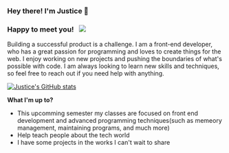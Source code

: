 ### Hey there! I'm Justice 👋


### Happy to meet you! &nbsp; [![](https://visitor-badge.glitch.me/badge?page_id=justice-hub.justice-hub)](https://github.com/justice-hub/justice-hub)

Building a successful product is a challenge. I am a front-end developer, who has a great passion for programming and loves to create things for the web.
I enjoy working on new projects and pushing the boundaries of what's possible with code. I am always looking to learn new skills and techniques, so feel free to reach out if you need help with anything.

[![Justice's GitHub stats](https://github-readme-stats.vercel.app/api?username=justice-hub&show_icons=true&theme=tokyonight&border_radius=30)](https://github.com/justice-hub/justice-hub)

**What I'm up to?**

- This upcomming semester my classes are focused on front end development and advanced programming techniques(such as memeory management, maintaining programs, and much more)
- Help teach people about the tech world
- I have some projects in the works I can't wait to share

<!--**What've I been up to this week?** 

<!--START_SECTION:waka

```text
From: 28 March 2022 - To: 04 April 2022

HTML         1 hr 43 mins    ⣿⣿⣿⣿⣿⣿⣿⣿⣿⣿⣿⣿⣤⣀⣀⣀⣀⣀⣀⣀⣀⣀⣀⣀⣀   49.19 %
JavaScript   42 mins         ⣿⣿⣿⣿⣿⣀⣀⣀⣀⣀⣀⣀⣀⣀⣀⣀⣀⣀⣀⣀⣀⣀⣀⣀⣀   20.04 %
C++          26 mins         ⣿⣿⣿⣄⣀⣀⣀⣀⣀⣀⣀⣀⣀⣀⣀⣀⣀⣀⣀⣀⣀⣀⣀⣀⣀   12.50 %
C            25 mins         ⣿⣿⣿⣀⣀⣀⣀⣀⣀⣀⣀⣀⣀⣀⣀⣀⣀⣀⣀⣀⣀⣀⣀⣀⣀   12.23 %
CSS          11 mins         ⣿⣤⣀⣀⣀⣀⣀⣀⣀⣀⣀⣀⣀⣀⣀⣀⣀⣀⣀⣀⣀⣀⣀⣀⣀   05.56 %
Markdown     0 secs          ⣄⣀⣀⣀⣀⣀⣀⣀⣀⣀⣀⣀⣀⣀⣀⣀⣀⣀⣀⣀⣀⣀⣀⣀⣀   00.43 %
```

END_SECTION:waka-->


<!--
**Justice-hub/justice-hub** is a ✨ _special_ ✨ repository because its `README.md` (this file) appears on your GitHub profile.

Here are some ideas to get you started:

- 🔭 I’m currently working on ...
- 🌱 I’m currently learning ...
- 👯 I’m looking to collaborate on ...
- 🤔 I’m looking for help with ...
- 💬 Ask me about ...
- 📫 How to reach me: ...
- 😄 Pronouns: ...
- ⚡ Fun fact: ...
-->
